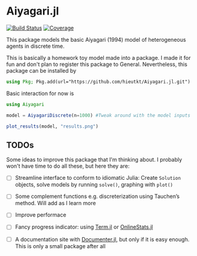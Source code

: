 # Aiyagari.jl

[![Build Status](https://github.com/hieutkt/Aiyagari.jl/actions/workflows/CI.yml/badge.svg?branch=main)](https://github.com/hieutkt/Aiyagari.jl/actions/workflows/CI.yml?query=branch%3Amain)
[![Coverage](https://codecov.io/gh/hieutkt/Aiyagari.jl/branch/main/graph/badge.svg)](https://codecov.io/gh/hieutkt/Aiyagari.jl)

This package models the basic Aiyagari (1994) model of heterogeneous agents in discrete time.

This is basically a homework toy model made into a package. 
I made it for fun and don't plan to register this package to General.
Nevertheless, this package can be installed by

``` julia
using Pkg; Pkg.add(url="https://github.com/hieutkt/Aiyagari.jl.git")
```

Basic interaction for now is

``` julia
using Aiyagari

model = AiyagariDiscrete(n=1000) #Tweak around with the model inputs

plot_results(model, "results.png")
```

[](figs/results.png)


## TODOs

Some ideas to improve this package that I'm thinking about.
I probably won't have time to do all these, but here they are:

- [ ] Streamline interface to conform to idiomatic Julia: Create `Solution` objects, solve models by running `solve()`, graphing with `plot()`
- [ ] Some complement functions e.g. discreterization using Tauchen’s method. Will add as I learn more
- [ ] Improve performace
- [ ] Fancy progress indicator: using [Term.jl](https://github.com/FedeClaudi/Term.jl) or [OnlineStats.jl](https://github.com/joshday/OnlineStats.jl)
- [ ] A documentation site with [Documenter.jl](https://documenter.juliadocs.org/stable/), but only if it is easy enough. This is only a small package after all

